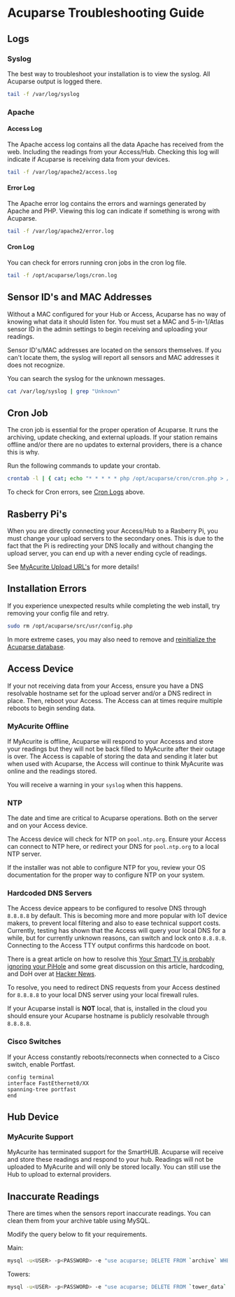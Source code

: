 # Acuparse Troubleshooting Guide

## Logs

### Syslog

The best way to troubleshoot your installation is to view the syslog. All Acuparse output is logged there.

```bash
tail -f /var/log/syslog
```

### Apache

#### Access Log

The Apache access log contains all the data Apache has received from the web. Including the readings from your Access/Hub.
Checking this log will indicate if Acuparse is receiving data from your devices.

```bash
tail -f /var/log/apache2/access.log
```

#### Error Log

The Apache error log contains the errors and warnings generated by Apache and PHP.
Viewing this log can indicate if something is wrong with Acuparse.

```bash
tail -f /var/log/apache2/error.log
```

#### Cron Log

You can check for errors running cron jobs in the cron log file.

```bash
tail -f /opt/acuparse/logs/cron.log
```

## Sensor ID's and MAC Addresses

Without a MAC configured for your Hub or Access, Acuparse has no way of knowing what data it should listen for. You must
set a MAC and 5-in-1/Atlas sensor ID in the admin settings to begin receiving and uploading your readings.

Sensor ID's/MAC addresses are located on the sensors themselves. If you can't locate them, the syslog will report all
sensors and MAC addresses it does not recognize.

You can search the syslog for the unknown messages.

```bash
cat /var/log/syslog | grep "Unknown"
```

## Cron Job

The cron job is essential for the proper operation of Acuparse. It runs the archiving, update checking, and external uploads.
If your station remains offline and/or there are no updates to external providers, there is a chance this is why.

Run the following commands to update your crontab.

```bash
crontab -l | { cat; echo "* * * * * php /opt/acuparse/cron/cron.php > /opt/acuparse/logs/cron.log 2>&1"; } | crontab -
```

To check for Cron errors, see [Cron Logs](#cron-log) above.

## Rasberry Pi's

When you are directly connecting your Access/Hub to a Rasberry Pi, you must change your upload servers to the secondary
ones. This is due to the fact that the Pi is redirecting your DNS locally and without changing the upload server, you can
end up with a never ending cycle of readings.

See [MyAcurite Upload URL's](https://docs.acuparse.com/DNS/#myacurite-upload-urls) for more details!

## Installation Errors

If you experience unexpected results while completing the web install, try removing your config file and retry.

```bash
sudo rm /opt/acuparse/src/usr/config.php
```

In more extreme cases, you may also need to remove and [reinitialize the Acuparse database](https://docs.acuparse.com/INSTALL/#setup-database).

## Access Device

If your not receiving data from your Access, ensure you have a DNS resolvable hostname set for the upload server and/or
a DNS redirect in place. Then, reboot your Access. The Access can at times require multiple reboots to begin sending data.

### MyAcurite Offline

If MyAcurite is offline, Acuparse will respond to your Accesss and store your readings but they will not be back filled
to MyAcurite after their outage is over. The Access is capable of storing the data and sending it later but when used
with Acuparse, the Access will continue to think MyAcurite was online and the readings stored.

You will receive a warning in your `syslog` when this happens.

### NTP

The date and time are critical to Acuparse operations. Both on the server and on your Access device.

The Access device will check for NTP on `pool.ntp.org`. Ensure your Access can connect to NTP here, or redirect your DNS
for `pool.ntp.org` to a local NTP server.

If the installer was not able to configure NTP for you, review your OS documentation for the proper way to configure NTP
on your system.

### Hardcoded DNS Servers

The Access device appears to be configured to resolve DNS through `8.8.8.8` by default. This is becoming more and more
popular with IoT device makers, to prevent local filtering and also to ease technical support costs.
Currently, testing has shown that the Access will query your local DNS for a while, but for currently unknown reasons,
can switch and lock onto `8.8.8.8`. Connecting to the Access TTY output confirms this hardcode on boot.

There is a great article on how to resolve this [Your Smart TV is probably ignoring your PiHole](https://labzilla.io/blog/force-dns-pihole)
and some great discussion on this article, hardcoding, and DoH over at [Hacker News](https://news.ycombinator.com/item?id=25313776).

To resolve, you need to redirect DNS requests from your Access destined for `8.8.8.8` to your local DNS server
using your local firewall rules.

If your Acuparse install is **NOT** local, that is, installed in the cloud you should ensure your Acuparse hostname
is publicly resolvable through `8.8.8.8`.

### Cisco Switches

If your Access constantly reboots/reconnects when connected to a Cisco switch, enable Portfast.

```text
config terminal
interface FastEthernet0/XX
spanning-tree portfast
end
```

## Hub Device

### MyAcurite Support

MyAcurite has terminated support for the SmartHUB. Acuparse will receive and store these readings and respond to your hub.
Readings will not be uploaded to MyAcurite and will only be stored locally. You can still use the Hub to upload to external
providers.

## Inaccurate Readings

There are times when the sensors report inaccurate readings. You can clean them from your archive table using MySQL.

Modify the query below to fit your requirements.

Main:

```bash
mysql -u<USER> -p<PASSWORD> -e "use acuparse; DELETE FROM `archive` WHERE `tempF`='-40' AND (`relH`='0' OR `relH`='1');
```

Towers:

```bash
mysql -u<USER> -p<PASSWORD> -e "use acuparse; DELETE FROM `tower_data` WHERE `sensor`='<SENSOR_ID>' AND `tempF`='-40' AND (`relH`='0' OR `relH`='1');
```
